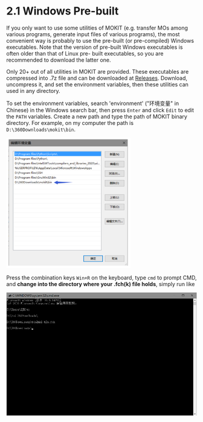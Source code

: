 # 2.1 Windows Pre-built

If you only want to use some utilities of MOKIT (e.g. transfer MOs among various
programs, generate input files of various programs), the most convenient way is
probably to use the pre-built (or pre-compiled) Windows executables. Note that the
version of pre-built Windows executables is often older than that of Linux pre-
built executables, so you are recommended to download the latter one.

Only 20+ out of all utilities in MOKIT are provided. These executables are compressed
into .7z file and can be downloaded at [Releases](https://gitlab.com/jxzou/mokit/-/releases).
Download, uncompress it, and set the environment variables, then these utilities
can used in any directory.

To set the environment variables, search 'environment' ("环境变量" in Chinese) in
the Windows search bar, then press `Enter` and click `Edit` to edit the `PATH` variables. 
Create a new path and type the path of MOKIT binary directory. For example, on my
computer the path is `D:\360Downloads\mokit\bin`.

<img src="images/edit_path_win.png" width="65%" height="65%" />

Press the combination keys `Win+R` on the keyboard, type `cmd` to prompt CMD, and
**change into the directory where your .fch(k) file holds**, simply run like

<img src="images/fch2mkl_win.png"/>

